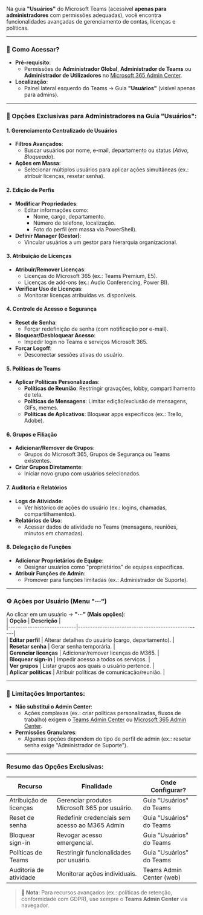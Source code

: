 Na guia **"Usuários"** do Microsoft Teams (acessível **apenas para administradores** com permissões adequadas), você encontra funcionalidades avançadas de gerenciamento de contas, licenças e políticas.

---

### **📍 Como Acessar?**  
- **Pré-requisito**:  
  - Permissões de **Administrador Global**, **Administrador de Teams** ou **Administrador de Utilizadores** no [Microsoft 365 Admin Center](https://admin.microsoft.com).  
- **Localização**:  
  - Painel lateral esquerdo do Teams → Guia **"Usuários"** (visível apenas para admins).  

---

### **🔧 Opções Exclusivas para Administradores na Guia "Usuários":**  
#### **1. Gerenciamento Centralizado de Usuários**  
- **Filtros Avançados**:  
  - Buscar usuários por nome, e-mail, departamento ou status (*Ativo*, *Bloqueado*).  
- **Ações em Massa**:  
  - Selecionar múltiplos usuários para aplicar ações simultâneas (ex.: atribuir licenças, resetar senha).  

#### **2. Edição de Perfis**  
- **Modificar Propriedades**:  
  - Editar informações como:  
    - Nome, cargo, departamento.  
    - Número de telefone, localização.  
    - Foto do perfil (em massa via PowerShell).  
- **Definir Manager (Gestor)**:  
  - Vincular usuários a um gestor para hierarquia organizacional.  

#### **3. Atribuição de Licenças**  
- **Atribuir/Remover Licenças**:  
  - Licenças do Microsoft 365 (ex.: Teams Premium, E5).  
  - Licenças de add-ons (ex.: Audio Conferencing, Power BI).  
- **Verificar Uso de Licenças**:  
  - Monitorar licenças atribuídas vs. disponíveis.  

#### **4. Controle de Acesso e Segurança**  
- **Reset de Senha**:  
  - Forçar redefinição de senha (com notificação por e-mail).  
- **Bloquear/Desbloquear Acesso**:  
  - Impedir login no Teams e serviços Microsoft 365.  
- **Forçar Logoff**:  
  - Desconectar sessões ativas do usuário.  

#### **5. Políticas de Teams**  
- **Aplicar Políticas Personalizadas**:  
  - **Políticas de Reunião**: Restringir gravações, lobby, compartilhamento de tela.  
  - **Políticas de Mensagens**: Limitar edição/exclusão de mensagens, GIFs, memes.  
  - **Políticas de Aplicativos**: Bloquear apps específicos (ex.: Trello, Adobe).  

#### **6. Grupos e Filiação**  
- **Adicionar/Remover de Grupos**:  
  - Grupos do Microsoft 365, Grupos de Segurança ou Teams existentes.  
- **Criar Grupos Diretamente**:  
  - Iniciar novo grupo com usuários selecionados.  

#### **7. Auditoria e Relatórios**  
- **Logs de Atividade**:  
  - Ver histórico de ações do usuário (ex.: logins, chamadas, compartilhamentos).  
- **Relatórios de Uso**:  
  - Acessar dados de atividade no Teams (mensagens, reuniões, minutos em chamadas).  

#### **8. Delegação de Funções**  
- **Adicionar Proprietários de Equipe**:  
  - Designar usuários como "proprietários" de equipes específicas.  
- **Atribuir Funções de Admin**:  
  - Promover para funções limitadas (ex.: Administrador de Suporte).  

---

### **⚙️ Ações por Usuário (Menu "⋯")**  
Ao clicar em um usuário → **"⋯" (Mais opções)**:  
| **Opção**                  | **Descrição**                                      |  
|----------------------------|---------------------------------------------------|  
| **Editar perfil**          | Alterar detalhes do usuário (cargo, departamento). |  
| **Resetar senha**          | Gerar senha temporária.                           |  
| **Gerenciar licenças**     | Adicionar/remover licenças do M365.               |  
| **Bloquear sign-in**       | Impedir acesso a todos os serviços.               |  
| **Ver grupos**             | Listar grupos aos quais o usuário pertence.        |  
| **Aplicar políticas**      | Atribuir políticas de comunicação/reunião.        |  

---

### **🚫 Limitações Importantes:**  
- **Não substitui o Admin Center**:  
  - Ações complexas (ex.: criar políticas personalizadas, fluxos de trabalho) exigem o [Teams Admin Center](https://admin.teams.microsoft.com) ou [Microsoft 365 Admin Center](https://admin.microsoft.com).  
- **Permissões Granulares**:  
  - Algumas opções dependem do tipo de perfil de admin (ex.: resetar senha exige "Administrador de Suporte").  

---

### **Resumo das Opções Exclusivas:**  
| **Recurso**                  | **Finalidade**                                  | **Onde Configurar?**       |  
|------------------------------|-----------------------------------------------|---------------------------|  
| Atribuição de licenças       | Gerenciar produtos Microsoft 365 por usuário. | Guia "Usuários" do Teams  |  
| Reset de senha               | Redefinir credenciais sem acesso ao M365 Admin| Guia "Usuários" do Teams  |  
| Bloquear sign-in             | Revogar acesso emergencial.                   | Guia "Usuários" do Teams  |  
| Políticas de Teams           | Restringir funcionalidades por usuário.       | Guia "Usuários" do Teams  |  
| Auditoria de atividade       | Monitorar ações individuais.                 | Teams Admin Center (web) |  

> **📌 Nota**: Para recursos avançados (ex.: políticas de retenção, conformidade com GDPR), use sempre o **Teams Admin Center** via navegador.